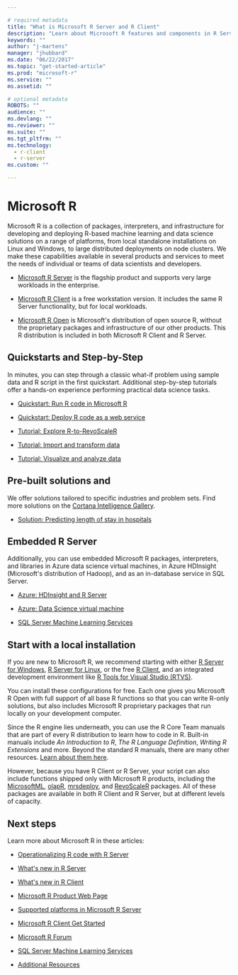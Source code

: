 ```yaml
---

# required metadata
title: "What is Microsoft R Server and R Client"
description: "Learn about Microsoft R features and components in R Server, R Client, R Open."
keywords: ""
author: "j-martens"
manager: "jhubbard"
ms.date: "06/22/2017"
ms.topic: "get-started-article"
ms.prod: "microsoft-r"
ms.service: ""
ms.assetid: ""

# optional metadata
ROBOTS: ""
audience: ""
ms.devlang: ""
ms.reviewer: ""
ms.suite: ""
ms.tgt_pltfrm: ""
ms.technology:
  - r-client
  - r-server
ms.custom: ""

---
```


# Microsoft R

Microsoft R is a collection of packages, interpreters, and infrastructure for developing and deploying R-based machine learning and data science solutions on a range of platforms, from local standalone installations on Linux and Windows, to large distributed deployments on node clusters. We make these capabilities available in several products and services to meet the needs of individual or teams of data scientists and developers.

+ [Microsoft R Server](rserver.md) is the flagship product and supports very large workloads in the enterprise. 

+ [Microsoft R Client](r-client.md) is a free workstation version. It includes the same R Server functionality, but for local workloads.

+ [Microsoft R Open](https://mran.microsoft.com/open/) is Microsoft's distribution of open source R, without the proprietary packages and infrastructure of our other products. This R distribution is included in both Microsoft R Client and R Server. 

## Quickstarts and Step-by-Step

In minutes, you can step through a classic what-if problem using sample data and R script in the first quickstart. Additional step-by-step tutorials offer a hands-on experience performing practical data science tasks.

* [Quickstart: Run R code in Microsoft R](quickstart-r-code.md) 

* [Quickstart: Deploy R code as a web service](operationalize/quickstart-publish-web-service.md) 

* [Tutorial: Explore R-to-RevoScaleR](microsoft-r-tutorial-R2RevoScaleR.md) 

* [Tutorial: Import and transform data](scaler-getting-started-data-import-exploration.md)  

* [Tutorial: Visualize and analyze data](scaler-getting-started-data-visualization-analysis.md) 

## Pre-built solutions and 

We offer solutions tailored to specific industries and problem sets. Find more solutions on the [Cortana Intelligence Gallery](https://gallery.cortanaintelligence.com/browse?s=R%20Server&skip=0&categories=%5B%2210%22%5D&tags=%5B%22Microsoft%20R%20Server%22%5D).

* [Solution: Predicting length of stay in hospitals](https://gallery.cortanaintelligence.com/Solution/Predicting-Length-of-Stay-in-Hospitals-1) 

## Embedded R Server

Additionally, you can use embedded Microsoft R packages, interpreters, and libraries in Azure data science virtual machines, in Azure HDInsight (Microsoft's distribution of Hadoop), and as an in-database service in SQL Server.

* [Azure: HDInsight and R Server](https://docs.microsoft.com/azure/hdinsight/hdinsight-hadoop-r-server-get-started) 

* [Azure: Data Science virtual machine](https://docs.microsoft.com/azure/machine-learning/machine-learning-data-science-virtual-machine-overview)

* [SQL Server Machine Learning Services](https://docs.microsoft.com/sql/advanced-analytics/r/sql-server-r-services)

## Start with a local installation

If you are new to Microsoft R, we recommend starting with either [R Server for Windows](rserver-install-windows.md), [R Server for Linux](rserver-install-linux-server.md), or the free [R Client](r-client-install.md), and an integrated development environment like [R Tools for Visual Studio (RTVS)](https://docs.microsoft.com/visualstudio/rtvs/installation). 

You can install these configurations for free. Each one gives you Microsoft R Open with full support of all base R functions so that you can write R-only solutions, but also includes Microsoft R proprietary packages that run locally on your development computer.

Since the R engine lies underneath, you can use the R Core Team manuals that are part of every R distribution to learn how to code in R. Built-in manuals include *An Introduction to R*, *The R Language Definition*, *Writing R Extensions* and more. Beyond the standard R manuals, there are many other resources. [Learn about them here](microsoft-r-more-resources.md).

However, because you have R Client or R Server, your script can also include functions shipped only with Microsoft R products, including the [MicrosoftML](microsoftml/microsoftml.md), [olapR](olapr/olapr.md), [mrsdeploy](mrsdeploy/mrsdeploy.md), and [RevoScaleR](scaler/scaler.md) packages. All of these packages are available in both R Client and R Server, but at different levels of capacity.

## Next steps

Learn more about Microsoft R in these articles:

+ [Operationalizing R code with R Server](operationalize/about.md)

+ [What's new in R Server](rserver-whats-new.md)

+ [What's new in R Client](rserver-whats-new.md)

+ [Microsoft R Product Web Page](https://www.microsoft.com/en-us/cloud-platform/r-server)

+ [Supported platforms in Microsoft R Server](rserver-install-supported-platforms.md)

+ [Microsoft R Client Get Started](r-client-get-started.md)

+ [Microsoft R Forum](https://social.msdn.microsoft.com/Forums/en-US/home?forum=microsoftr)

+ [SQL Server Machine Learning Services](https://msdn.microsoft.com/en-us/library/mt604845.aspx)

+ [Additional Resources](microsoft-r-more-resources.md)

